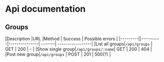 # Api documentation

## Groups

|Description |URL       |Method         | Success | Possible errors |
|---------||----------|---------------| -------| -----------------|
|List all groups|`/api/groups` | GET       | 200 | -  |
|Show single group|`/api/groups/:name`| GET | 200 | 404 |
|Post new group|`/api/groups` | POST | 201 | 500(?) |
